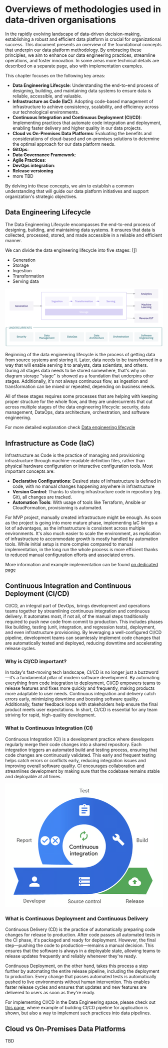 # Overviews of methodologies used in data-driven organisations
In the rapidly evolving landscape of data-driven decision-making, establishing a robust and efficient data platform is crucial for organizational success. This document presents an overview of the foundational concepts that underpin our data platform methodology. By embracing these principles, we aim to enhance our data engineering practices, streamline operations, and foster innovation. In some areas more technical details are described on a separate page, also with implementation examples.

This chapter focuses on the following key areas:

- **Data Engineering Lifecycle**: Understanding the end-to-end process of designing, building, and maintaining data systems to ensure data is reliable, accessible, and valuable.
- **Infrastructure as Code (IaC)**: Adopting code-based management of infrastructure to achieve consistency, scalability, and efficiency across our technological environments.
- **Continuous Integration and Continuous Deployment (CI/CD)**: Implementing practices that automate code integration and deployment, enabling faster delivery and higher quality in our data projects.
- **Cloud vs On-Premises Data Platforms**: Evaluating the benefits and considerations of cloud-based and on-premises solutions to determine the optimal approach for our data platform needs.
- **GitOps**:
- **Data Governance Framework**:
- **Agile Practices**:
- **DevOps integration**:
- **Release versioning**
- more TBD

By delving into these concepts, we aim to establish a common understanding that will guide our data platform initiatives and support organization's strategic objectives.

## Data Engineering Lifecycle
The Data Engineering Lifecycle encompasses the end-to-end process of designing, building, and maintaining data systems. It ensures that data is collected, processed, stored, and made accessible in a reliable and efficient manner.

We can divide the data engineering lifecycle into five stages: [[1]](https://www.oreilly.com/library/view/fundamentals-of-data/9781098108298/)
- Generation
- Storage
- Ingestion
- Transformation
- Serving data

![data-engineering-lifecycle](../assets/images/data-platform_data-engineering-lifecycle.png)

Beginning of the data engineering lifecycle is the process of getting data from source systems and storing it. Later, data needs to be transformed in a way that will enable serving it to analysts, data scientists, and others. During all stages data needs to be stored somewhere, that's why on diagram storage "stage" is showed as a foundation that underpins other stages. Additionally, it's not always continuous flow, as ingestion and transformation can be mixed or repeated, depending on business needs.

All of these stages requires some processes that are helping with keeping proper structure for the whole flow, and they are undercurrents that cut across multiple stages of the data engineering lifecycle: security, data management, DataOps, data architecture, orchestration, and software engineering.

For more detailed explanation check [Data engineering lifecycle](lifecycle.md)

## Infrastructure as Code (IaC)
Infrastructure as Code is the practice of managing and provisioning infrastructure through machine-readable definition files, rather than physical hardware configuration or interactive configuration tools. Most important concepts are:
- **Declarative Configurations**: Desired state of infrastructure is defined in code, with no manual changes happening anywhere in infrastructure
- **Version Control**: Thanks to storing infrastructure code in repository (eg. Git), all changes are tracked.
- **Automation Tools**: With usage of tools like Terraform, Ansible or CloudFormation, provisioning is automated.

For MVP project, manually created infrastructure might be enough. As soon as the project is going into more mature phase, implementing IaC brings a lot of advantages, as the infrastructure is consistent across multiple environments. It's also much easier to scale the environment, as replication of infrastructure to accommodate growth is mostly handled by automation tools. While initial setup is more complex compared to manual implementation, in the long run the whole process is more efficient thanks to reduced manual configuration efforts and associated errors.

More information and example implementation can be found [on dedicated page](iac.md)

## Continuous Integration and Continuous Deployment (CI/CD)
CI/CD, an integral part of DevOps, brings development and operations teams together by streamlining continuous integration and continuous delivery. It automates most, if not all, of the manual steps traditionally required to push new code from commit to production. This includes phases like building, testing (unit, integration, and regression tests), deployment, and even infrastructure provisioning. By leveraging a well-configured CI/CD pipeline, development teams can seamlessly implement code changes that are automatically tested and deployed, reducing downtime and accelerating release cycles.

### Why is CI/CD important?
In today's fast-moving tech landscape, CI/CD is no longer just a buzzword—it’s a fundamental pillar of modern software development. By automating everything from code integration to deployment, CI/CD empowers teams to release features and fixes more quickly and frequently, making products more adaptable to user needs. Continuous integration and delivery catch errors early, minimizing downtime and boosting software quality. Additionally, faster feedback loops with stakeholders help ensure the final product meets user expectations. In short, CI/CD is essential for any team striving for rapid, high-quality development.

### What is Continuous Integration (CI)

Continuous Integration (CI) is a development practice where developers regularly merge their code changes into a shared repository. Each integration triggers an automated build and testing process, ensuring that code changes are continuously validated. This early and frequent testing helps catch errors or conflicts early, reducing integration issues and improving overall software quality. CI encourages collaboration and streamlines development by making sure that the codebase remains stable and deployable at all times.

![CI](../assets/images/data-platform_ci.png)

### What is Continuous Deployment and Continuous Delivery
Continuous Delivery (CD) is the practice of automatically preparing code changes for release to production. After code passes all automated tests in the CI phase, it's packaged and ready for deployment. However, the final step—pushing the code to production—remains a manual decision. This ensures that the software is always in a deployable state, allowing teams to release updates frequently and reliably whenever they're ready.

Continuous Deployment, on the other hand, takes this process a step further by automating the entire release pipeline, including the deployment to production. Every change that passes automated tests is automatically pushed to live environments without human intervention. This enables faster release cycles and ensures that updates and new features are delivered to users as soon as they're ready.

For implementing CI/CD in the Data Engineering space, please check out [this page](cicd.md), where example of building CI/CD pipeline for application is shown, but also a way to implement such practices into data pipelines.

## Cloud vs On-Premises Data Platforms
TBD
